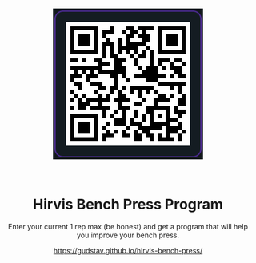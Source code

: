 <br>

<p align="center">
  <a href="https://gudstav.github.io/hirvis-bench-press/">
    <img src=".github/qr-code.png" width="300px">
  </a>
</p>

<br>

<h1 align="center">Hirvis Bench Press Program</h1>

<p align="center">
Enter your current 1 rep max (be honest) and get a program that will help you improve your bench press.
</p>

<p align="center">
    <a href="https://gudstav.github.io/hirvis-bench-press/">https://gudstav.github.io/hirvis-bench-press/</a>
</p>
